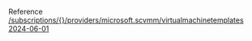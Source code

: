 Reference [/subscriptions/{}/providers/microsoft.scvmm/virtualmachinetemplates 2024-06-01](/Resources/mgmt-plane/L3N1YnNjcmlwdGlvbnMve30vcHJvdmlkZXJzL21pY3Jvc29mdC5zY3ZtbS92aXJ0dWFsbWFjaGluZXRlbXBsYXRlcw==/2024-06-01.xml)
